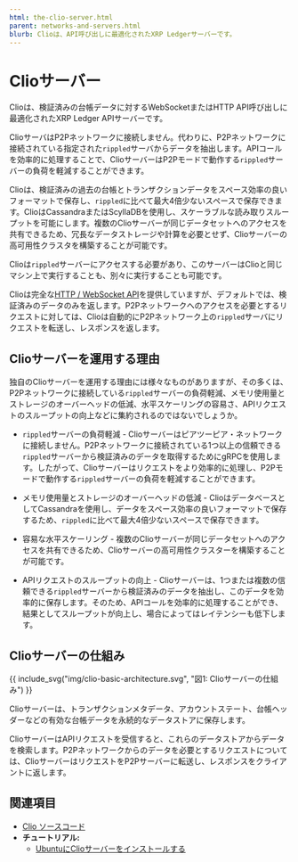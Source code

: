 ```yaml
---
html: the-clio-server.html
parent: networks-and-servers.html
blurb: Clioは、API呼び出しに最適化されたXRP Ledgerサーバーです。
---
```

# Clioサーバー

Clioは、検証済みの台帳データに対するWebSocketまたはHTTP API呼び出しに最適化されたXRP Ledger APIサーバーです。

ClioサーバはP2Pネットワークに接続しません。代わりに、P2Pネットワークに接続されている指定された`rippled`サーバからデータを抽出します。APIコールを効率的に処理することで、ClioサーバーはP2Pモードで動作する`rippled`サーバーの負荷を軽減することができます。

Clioは、検証済みの過去の台帳とトランザクションデータをスペース効率の良いフォーマットで保存し、`rippled`に比べて最大4倍少ないスペースで保存できます。ClioはCassandraまたはScyllaDBを使用し、スケーラブルな読み取りスループットを可能にします。複数のClioサーバーが同じデータセットへのアクセスを共有できるため、冗長なデータストレージや計算を必要とせず、Clioサーバーの高可用性クラスタを構築することが可能です。

Clioは`rippled`サーバーにアクセスする必要があり、このサーバーはClioと同じマシン上で実行することも、別々に実行することも可能です。

Clioは完全な[HTTP / WebSocket API](http-websocket-apis.html)を提供していますが、デフォルトでは、検証済みのデータのみを返します。P2Pネットワークへのアクセスを必要とするリクエストに対しては、Clioは自動的にP2Pネットワーク上の`rippled`サーバにリクエストを転送し、レスポンスを返します。

## Clioサーバーを運用する理由

独自のClioサーバーを運用する理由には様々なものがありますが、その多くは、P2Pネットワークに接続している`rippled`サーバーの負荷軽減、メモリ使用量とストレージのオーバーヘッドの低減、水平スケーリングの容易さ、APIリクエストのスループットの向上などに集約されるのではないでしょうか。

* `rippled`サーバーの負荷軽減 - Clioサーバーはピアツーピア・ネットワークに接続しません。P2Pネットワークに接続されている1つ以上の信頼できる`rippled`サーバーから検証済みのデータを取得するためにgRPCを使用します。したがって、Clioサーバーはリクエストをより効率的に処理し、P2Pモードで動作する`rippled`サーバーの負荷を軽減することができます。

* メモリ使用量とストレージのオーバーヘッドの低減 - ClioはデータベースとしてCassandraを使用し、データをスペース効率の良いフォーマットで保存するため、`rippled`に比べて最大4倍少ないスペースで保存できます。

* 容易な水平スケーリング - 複数のClioサーバーが同じデータセットへのアクセスを共有できるため、Clioサーバーの高可用性クラスターを構築することが可能です。

* APIリクエストのスループットの向上 - Clioサーバーは、1つまたは複数の信頼できる`rippled`サーバーから検証済みのデータを抽出し、このデータを効率的に保存します。そのため、APIコールを効率的に処理することができ、結果としてスループットが向上し、場合によってはレイテンシーも低下します。


## Clioサーバーの仕組み

{{ include_svg("img/clio-basic-architecture.svg", "図1: Clioサーバーの仕組み") }}

Clioサーバーは、トランザクションメタデータ、アカウントステート、台帳ヘッダーなどの有効な台帳データを永続的なデータストアに保存します。

ClioサーバーはAPIリクエストを受信すると、これらのデータストアからデータを検索します。P2Pネットワークからのデータを必要とするリクエストについては、ClioサーバーはリクエストをP2Pサーバーに転送し、レスポンスをクライアントに返します。


## 関連項目

- [Clio ソースコード](https://github.com/XRPLF/clio)
- **チュートリアル:**
    - [UbuntuにClioサーバーをインストールする](install-clio-on-ubuntu.html)
